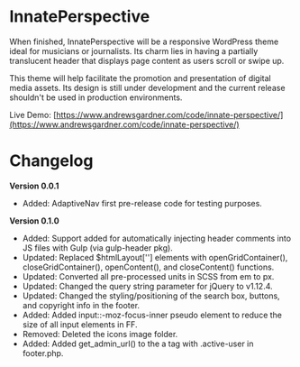 # InnatePerspective

When finished, InnatePerspective will be a responsive WordPress theme ideal for musicians or journalists. Its charm lies in having a partially translucent header that displays page content as users scroll or swipe up.

This theme will help facilitate the promotion and presentation of digital media assets. Its design is still under development and the current release shouldn't be used in production environments.

Live Demo: [https://www.andrewsgardner.com/code/innate-perspective/](https://www.andrewsgardner.com/code/innate-perspective/)

# Changelog

**Version 0.0.1**
- Added:   AdaptiveNav first pre-release code for testing purposes.

**Version 0.1.0**
- Added:   Support added for automatically injecting header comments into JS files with Gulp (via gulp-header pkg).
- Updated: Replaced $htmlLayout[''] elements with openGridContainer(), closeGridContainer(), openContent(), and closeContent() functions.
- Updated: Converted all pre-processed units in SCSS from em to px.
- Updated: Changed the query string parameter for jQuery to v1.12.4.
- Updated: Changed the styling/positioning of the search box, buttons, and copyright info in the footer.
- Added:   Added input::-moz-focus-inner pseudo element to reduce the size of all input elements in FF.
- Removed: Deleted the icons image folder.
- Added:   Added get_admin_url() to the a tag with .active-user in footer.php.
